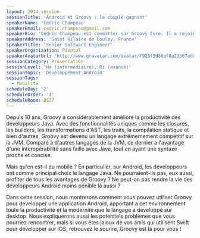 ```yaml
---
layout: 2014_session
sessionTitle: 'Android et Groovy : le couple gagnant'
speakerName: 'Cédric Champeau'
speakerEmail: cedric.champeau@gmail.com
speakerBio: 'Cédric Champeau est committer sur Groovy Core. Il a rejoint Pivotal afin de participer au développement du langage après avoir passé plusieurs années à l''exploiter de manière industrielle chez un éditeur logiciel, Lingway, dans de multiples contextes (TALN, DSL, scripting, workflows, ...). Il a notamment développé le type checker et le compilateur statique qui ont fait leur apparition dans Groovy 2.'
speakerAddress: 'Saint Hilaire de Loulay, France'
speakerTitle: 'Senior Software Engineer'
speakerOrganization: Pivotal
speakerAvatarUrl: 'http://www.gravatar.com/avatar/f929f5d80ef8a23b67ad8ac6f08416cd?size=200&default=mm'
sessionCategory: Présentation
sessionLevel: 'Ha (intermédiaire), Ri (avancé)'
sessionTopic: 'Développement Android'
sessionTags:
  - Mobilité
scheduleDay: '2'
scheduleOrder: '1'
scheduleRoom: BS27
---
```


Depuis 10 ans, Groovy a considérablement amélioré la productivité des développeurs Java. Avec des fonctionnalités uniques comme les closures, les builders, les transformations d'AST, les traits, la compilation statique et bien d'autres, Groovy est devenu un langage extrêmemement compétitif sur la JVM. Comparé à d'autres langages de la JVM, ce dernier a l'avantage d'une interopérabilité sans faille avec Java, tout en ayant une syntaxe proche et concise.

Mais qu'en est-il du mobile ? En particulier, sur Android, les développeurs ont comme principal choix le langage Java. Ne pourraient-ils pas, eux aussi, profiter de tous les avantages de Groovy ? Ne peut-on pas rendre la vie des développeurs Android moins pénible là aussi ?

Dans cette session, nous montrerons comment vous pouvez utiliser Groovy pour développer une application Android, apportant à cet environnement toute la productivité et la modernité que le langage a développé sur desktop. Nous expliquerons aussi les potentiels problèmes que vous pourriez rencontrer, mais si vous êtes jaloux de vos amis qui utilisent Swift pour développer sur iOS, retrouvez le sourire, Groovy est là pour vous !

